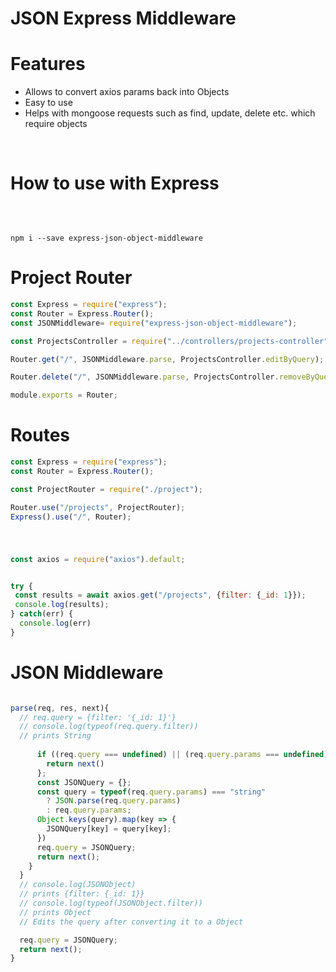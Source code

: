 # JSON Express Middleware

<h1>Features</h1>
<ul>
<li>Allows to convert axios params back into Objects</li>
<li>Easy to use</li>
<li>Helps with mongoose requests such as find, update, delete etc. which require objects</li>
</ul>
<br>
<h1>How to use with Express</h1>
<br>
<pre><code>
npm i --save express-json-object-middleware
</pre></code>

# Project Router

```javascript
const Express = require("express");
const Router = Express.Router();
const JSONMiddleware= require("express-json-object-middleware");

const ProjectsController = require("../controllers/projects-controller");

Router.get("/", JSONMiddleware.parse, ProjectsController.editByQuery);

Router.delete("/", JSONMiddleware.parse, ProjectsController.removeByQuery);

module.exports = Router;
```

# Routes

```javascript
const Express = require("express");
const Router = Express.Router();

const ProjectRouter = require("./project");

Router.use("/projects", ProjectRouter);
Express().use("/", Router);

```
#
```javascript

const axios = require("axios").default;


try {
 const results = await axios.get("/projects", {filter: {_id: 1}});
 console.log(results);
} catch(err) {
  console.log(err)
}
```
# JSON Middleware
```javascript

parse(req, res, next){
  // req.query = {filter: '{_id: 1}'}
  // console.log(typeof(req.query.filter))
  // prints String
  
      if ((req.query === undefined) || (req.query.params === undefined)) {
        return next()
      };
      const JSONQuery = {};
      const query = typeof(req.query.params) === "string"
        ? JSON.parse(req.query.params)
        : req.query.params;
      Object.keys(query).map(key => {
        JSONQuery[key] = query[key];
      })
      req.query = JSONQuery;
      return next();
    }
  }
  // console.log(JSONObject)
  // prints {filter: {_id: 1}}
  // console.log(typeof(JSONObject.filter))
  // prints Object
  // Edits the query after converting it to a Object

  req.query = JSONQuery;
  return next();
}
```
